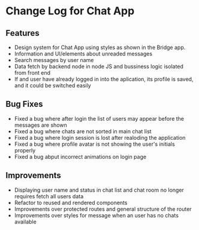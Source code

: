 # Change Log for Chat App

## Features
- Design system for Chat App using styles as shown in the Bridge app.
- Information and UI/elements about unreaded messages
- Search messages by user name
- Data fetch by backend node in node JS and bussiness logic isolated from front end 
- If and user have already logged in into the aplication, its profile is saved, and it could be switched easily

## Bug Fixes
- Fixed a bug where after login the list of users may appear before the messages are shown
- Fixed a bug where chats are not sorted in main chat list
- Fixed a bug where login session is lost after realoding the application
- Fixed a bug where profile avatar is not showing the user's initials properly
- Fixed a bug abput incorrect animations on login page

## Improvements
- Displaying user name and status in chat list and chat room no longer requires fetch all users data
- Refactor to reused and rendered components
- Improvements over protected routes and general structure of the router 
- Improvements over styles for message when an user has no chats available
